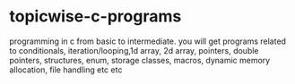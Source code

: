 # topicwise-c-programs
programming in c from basic to intermediate. you will get programs related to conditionals, iteration/looping,1d array, 2d array, pointers, double pointers, structures, enum, storage classes, macros, dynamic memory allocation, file handling etc etc  
